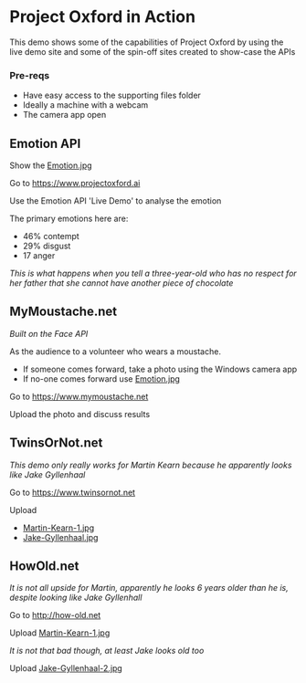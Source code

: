 
# Project Oxford in Action
This demo shows some of the capabilities of Project Oxford by using the live demo site and some of the spin-off sites created to show-case the APIs

### Pre-reqs
* Have easy access to the supporting files folder
* Ideally a machine with a webcam
* The camera app open

## Emotion API
Show the [Emotion.jpg](https://github.com/martinkearn/Content/blob/master/Demos/Project%20Oxford/Supporting%20Files/Emotion.jpg)

Go to <https://www.projectoxford.ai>

Use the Emotion API 'Live Demo' to analyse the emotion

The primary emotions here are:
* 46% contempt
* 29% disgust
* 17 anger

_This is what happens when you tell a three-year-old who has no respect for her father that she cannot have another piece of chocolate_

## MyMoustache.net
_Built on the Face API_

As the audience to a volunteer who wears a moustache.
* If someone comes forward, take a photo using the Windows camera app
* If no-one comes forward use [Emotion.jpg](https://github.com/martinkearn/Content/blob/master/Demos/Project%20Oxford/Supporting%20Files/Moustache1.jpg)

Go to <https://www.mymoustache.net>

Upload the photo and discuss results

## TwinsOrNot.net
_This demo only really works for Martin Kearn because he apparently looks like Jake Gyllenhaal_

Go to <https://www.twinsornot.net>

Upload
*  [Martin-Kearn-1.jpg](https://github.com/martinkearn/Content/blob/master/Demos/Project%20Oxford/Supporting%20Files/Martin-Kearn-1.jpg)
*  [Jake-Gyllenhaal.jpg ](https://github.com/martinkearn/Content/blob/master/Demos/Project%20Oxford/Supporting%20Files/Jake-Gyllenhaal.jpg)

## HowOld.net
_It is not all upside for Martin, apparently he looks 6 years older than he is, despite looking like Jake Gyllenhall_

Go to <http://how-old.net>

Upload [Martin-Kearn-1.jpg](https://github.com/martinkearn/Content/blob/master/Demos/Project%20Oxford/Supporting%20Files/Martin-Kearn-1.jpg)

_It is not that bad though, at least Jake looks old too_

Upload [Jake-Gyllenhaal-2.jpg](https://github.com/martinkearn/Content/blob/master/Demos/Project%20Oxford/Supporting%20Files/Jake-Gyllenhaal-2.jpg)